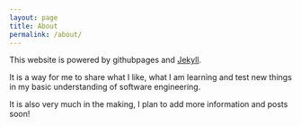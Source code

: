 ```yaml
---
layout: page
title: About
permalink: /about/
---
```


<!-- This is the base Jekyll theme. You can find out more info about customizing your Jekyll theme, as well as basic Jekyll usage documentation at [jekyllrb.com](https://jekyllrb.com/)

You can find the source code for Minima at GitHub:
[jekyll][jekyll-organization] /
[minima](https://github.com/jekyll/minima)

You can find the source code for Jekyll at GitHub:
[jekyll][jekyll-organization] /
[jekyll](https://github.com/jekyll/jekyll)


[jekyll-organization]: https://github.com/jekyll -->

This website is powered by githubpages and [Jekyll](https://github.com/jekyll). 

It is a way for me to share what I like, what I am learning and test new things in my basic understanding of software engineering.

It is also very much in the making, I plan to add more information and posts soon!

